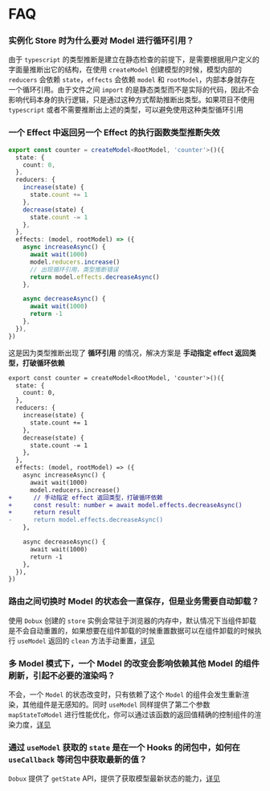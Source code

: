 # FAQ

### 实例化 Store 时为什么要对 Model 进行循环引用？

由于 `typescript` 的类型推断是建立在静态检查的前提下，是需要根据用户定义的字面量推断出它的结构，在使用 `createModel` 创建模型的时候，模型内部的 `reducers` 会依赖 `state`，`effects` 会依赖 `model` 和 `rootModel`，内部本身就存在一个循环引用。由于文件之间 `import` 的是静态类型而不是实际的代码，因此不会影响代码本身的执行逻辑，只是通过这种方式帮助推断出类型。如果项目不使用 `typescript` 或者不需要推断出上述的类型，可以避免使用这种类型循环引用

### 一个 Effect 中返回另一个 Effect 的执行函数类型推断失效

```ts
export const counter = createModel<RootModel, 'counter'>()({
  state: {
    count: 0,
  },
  reducers: {
    increase(state) {
      state.count += 1
    },
    decrease(state) {
      state.count -= 1
    },
  },
  effects: (model, rootModel) => ({
    async increaseAsync() {
      await wait(1000)
      model.reducers.increase()
      // 出现循环引用，类型推断错误
      return model.effects.decreaseAsync()
    },

    async decreaseAsync() {
      await wait(1000)
      return -1
    },
  }),
})
```

这是因为类型推断出现了 **循环引用** 的情况，解决方案是 **手动指定 effect 返回类型，打破循环依赖**

```diff
export const counter = createModel<RootModel, 'counter'>()({
  state: {
    count: 0,
  },
  reducers: {
    increase(state) {
      state.count += 1
    },
    decrease(state) {
      state.count -= 1
    },
  },
  effects: (model, rootModel) => ({
    async increaseAsync() {
      await wait(1000)
      model.reducers.increase()
+      // 手动指定 effect 返回类型，打破循环依赖
+      const result: number = await model.effects.decreaseAsync()
+      return result
-      return model.effects.decreaseAsync()
    },

    async decreaseAsync() {
      await wait(1000)
      return -1
    },
  }),
})
```

### 路由之间切换时 Model 的状态会一直保存，但是业务需要自动卸载？

使用 `Dobux` 创建的 `store` 实例会常驻于浏览器的内存中，默认情况下当组件卸载是不会自动重置的，如果想要在组件卸载的时候重置数据可以在组件卸载的时候执行 `useModel` 返回的 `clean` 方法手动重置，[详见](/api#store--createstoremodels-options)

### 多 Model 模式下，一个 Model 的改变会影响依赖其他 Model 的组件刷新，引起不必要的渲染吗？

不会，一个 `Model` 的状态改变时，只有依赖了这个 `Model` 的组件会发生重新渲染，其他组件是无感知的。同时 `useModel` 同样提供了第二个参数 `mapStateToModel` 进行性能优化，你可以通过该函数的返回值精确的控制组件的渲染力度，[详见](/api#重置状态)

### 通过 `useModel` 获取的 `state` 是在一个 Hooks 的闭包中，如何在 `useCallback` 等闭包中获取最新的值？

`Dobux` 提供了 `getState` API，提供了获取模型最新状态的能力，[详见](/api#storegetstate-modelname-string--modelstate)
